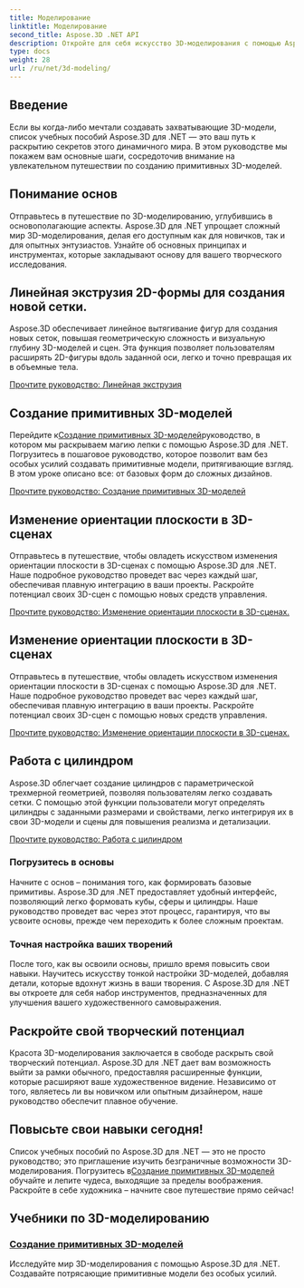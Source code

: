 ```yaml
---
title: Моделирование
linktitle: Моделирование
second_title: Aspose.3D .NET API
description: Откройте для себя искусство 3D-моделирования с помощью Aspose.3D для .NET! С помощью этого подробного руководства вы легко сможете создавать захватывающие примитивные модели. Раскройте свой творческий потенциал сегодня.
type: docs
weight: 28
url: /ru/net/3d-modeling/
---
```


## Введение

Если вы когда-либо мечтали создавать захватывающие 3D-модели, список учебных пособий Aspose.3D для .NET — это ваш путь к раскрытию секретов этого динамичного мира. В этом руководстве мы покажем вам основные шаги, сосредоточив внимание на увлекательном путешествии по созданию примитивных 3D-моделей.

## Понимание основ

Отправьтесь в путешествие по 3D-моделированию, углубившись в основополагающие аспекты. Aspose.3D для .NET упрощает сложный мир 3D-моделирования, делая его доступным как для новичков, так и для опытных энтузиастов. Узнайте об основных принципах и инструментах, которые закладывают основу для вашего творческого исследования.

## Линейная экструзия 2D-формы для создания новой сетки.

Aspose.3D обеспечивает линейное вытягивание фигур для создания новых сеток, повышая геометрическую сложность и визуальную глубину 3D-моделей и сцен. Эта функция позволяет пользователям расширять 2D-фигуры вдоль заданной оси, легко и точно превращая их в объемные тела.

[Прочтите руководство: Линейная экструзия](./linear-extrusion/)

## Создание примитивных 3D-моделей

 Перейдите к[Создание примитивных 3D-моделей](./primitive-3d-models/)руководство, в котором мы раскрываем магию лепки с помощью Aspose.3D для .NET. Погрузитесь в пошаговое руководство, которое позволит вам без особых усилий создавать примитивные модели, притягивающие взгляд. В этом уроке описано все: от базовых форм до сложных дизайнов.

[Прочтите руководство: Создание примитивных 3D-моделей](./primitive-3d-models/)

## Изменение ориентации плоскости в 3D-сценах

Отправьтесь в путешествие, чтобы овладеть искусством изменения ориентации плоскости в 3D-сценах с помощью Aspose.3D для .NET. Наше подробное руководство проведет вас через каждый шаг, обеспечивая плавную интеграцию в ваши проекты. Раскройте потенциал своих 3D-сцен с помощью новых средств управления.

[Прочтите руководство: Изменение ориентации плоскости в 3D-сценах.](./change-plane-orientation/)

## Изменение ориентации плоскости в 3D-сценах

Отправьтесь в путешествие, чтобы овладеть искусством изменения ориентации плоскости в 3D-сценах с помощью Aspose.3D для .NET. Наше подробное руководство проведет вас через каждый шаг, обеспечивая плавную интеграцию в ваши проекты. Раскройте потенциал своих 3D-сцен с помощью новых средств управления.

[Прочтите руководство: Изменение ориентации плоскости в 3D-сценах.](./change-plane-orientation/)


## Работа с цилиндром

Aspose.3D облегчает создание цилиндров с параметрической трехмерной геометрией, позволяя пользователям легко создавать сетки. С помощью этой функции пользователи могут определять цилиндры с заданными размерами и свойствами, легко интегрируя их в свои 3D-модели и сцены для повышения реализма и детализации.

[Прочтите руководство: Работа с цилиндром](./working-with-cylinder/)



### Погрузитесь в основы

Начните с основ – понимания того, как формировать базовые примитивы. Aspose.3D для .NET предоставляет удобный интерфейс, позволяющий легко формовать кубы, сферы и цилиндры. Наше руководство проведет вас через этот процесс, гарантируя, что вы усвоите основы, прежде чем переходить к более сложным проектам.

### Точная настройка ваших творений

После того, как вы освоили основы, пришло время повысить свои навыки. Научитесь искусству тонкой настройки 3D-моделей, добавляя детали, которые вдохнут жизнь в ваши творения. С Aspose.3D для .NET вы откроете для себя набор инструментов, предназначенных для улучшения вашего художественного самовыражения.

## Раскройте свой творческий потенциал

Красота 3D-моделирования заключается в свободе раскрыть свой творческий потенциал. Aspose.3D для .NET дает вам возможность выйти за рамки обычного, предоставляя расширенные функции, которые расширяют ваше художественное видение. Независимо от того, являетесь ли вы новичком или опытным дизайнером, наше руководство обеспечит плавное обучение.

## Повысьте свои навыки сегодня!

 Список учебных пособий по Aspose.3D для .NET — это не просто руководство; это приглашение изучить безграничные возможности 3D-моделирования. Погрузитесь в[Создание примитивных 3D-моделей](./primitive-3d-models/) обучайте и лепите чудеса, выходящие за пределы воображения. Раскройте в себе художника – начните свое путешествие прямо сейчас!
## Учебники по 3D-моделированию
### [Создание примитивных 3D-моделей](./primitive-3d-models/)
Исследуйте мир 3D-моделирования с помощью Aspose.3D для .NET. Создавайте потрясающие примитивные модели без особых усилий.
